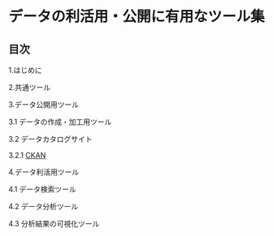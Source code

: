 ﻿# データの利活用・公開に有用なツール集

## 目次

1.はじめに

2.共通ツール

3.データ公開用ツール

3.1 データの作成・加工用ツール

3.2 データカタログサイト

3.2.1 [CKAN](tools-ckan.md)

4.データ利活用ツール

4.1 データ検索ツール

4.2 データ分析ツール

4.3 分析結果の可視化ツール
